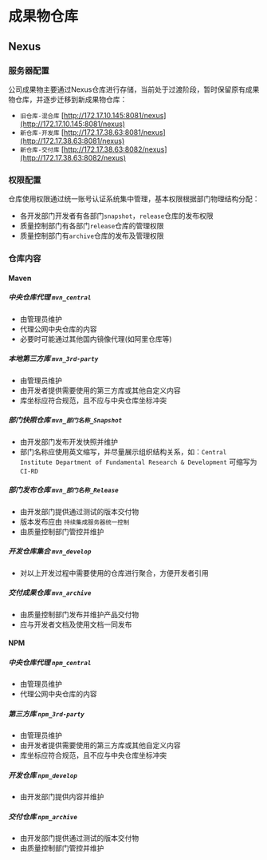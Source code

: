 # 成果物仓库
## Nexus
### 服务器配置
公司成果物主要通过Nexus仓库进行存储，当前处于过渡阶段，暂时保留原有成果物仓库，并逐步迁移到新成果物仓库：
- ```旧仓库-混合库``` [http://172.17.10.145:8081/nexus](http://172.17.10.145:8081/nexus)
- ```新仓库-开发库``` [http://172.17.38.63:8081/nexus](http://172.17.38.63:8081/nexus)
- ```新仓库-交付库``` [http://172.17.38.63:8082/nexus](http://172.17.38.63:8082/nexus)

### 权限配置
仓库使用权限通过统一账号认证系统集中管理，基本权限根据部门物理结构分配：
- 各开发部门开发者有各部门```snapshot```，```release```仓库的发布权限
- 质量控制部门有各部门```release```仓库的管理权限
- 质量控制部门有```archive```仓库的发布及管理权限

### 仓库内容
#### Maven
##### 中央仓库代理 ```mvn_central```
- 由管理员维护
- 代理公网中央仓库的内容
- 必要时可能通过其他国内镜像代理(如阿里仓库等)

##### 本地第三方库 ```mvn_3rd-party```
- 由管理员维护
- 由开发者提供需要使用的第三方库或其他自定义内容
- 库坐标应符合规范，且不应与中央仓库坐标冲突

##### 部门快照仓库 ```mvn_部门名称_Snapshot```
- 由开发部门发布开发快照并维护
- 部门名称应使用英文缩写，并尽量展示组织结构关系，如：```Central Institute Department of Fundamental Research & Development``` 可缩写为 ```CI-RD```

##### 部门发布仓库 ```mvn_部门名称_Release```
- 由开发部门提供通过测试的版本交付物
- 版本发布应由 ```持续集成服务器统一控制```
- 由质量控制部门管控并维护

##### 开发仓库集合 ```mvn_develop```
- 对以上开发过程中需要使用的仓库进行聚合，方便开发者引用

##### 交付成果仓库 ```mvn_archive```
- 由质量控制部门发布并维护产品交付物
- 应与开发者文档及使用文档一同发布

#### NPM
##### 中央仓库代理 ```npm_central```
- 由管理员维护
- 代理公网中央仓库的内容

##### 第三方库 ```npm_3rd-party```
- 由管理员维护
- 由开发者提供需要使用的第三方库或其他自定义内容
- 库坐标应符合规范，且不应与中央仓库坐标冲突

##### 开发仓库 ```npm_develop```
- 由开发部门提供内容并维护

##### 交付仓库 ```npm_archive```
- 由开发部门提供通过测试的版本交付物
- 由质量控制部门管控并维护
